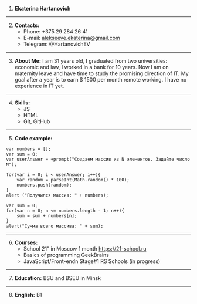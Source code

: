1. __Ekaterina Hartanovich__
***
2. __Contacts:__
   * Phone: +375 29 284 26 41
   * E-mail: alekseeve.ekaterina@gmail.com
   * Telegram: @HartanovichEV
***
3. __About Me:__
I am 31 years old, I graduated from two universities: economic and law, I worked in a bank for 10 years. Now I am on maternity leave and have time to study the promising direction of IT. My goal after a year is to earn $ 1500 per month remote working. I have no experience in IT yet. 
***
4. __Skills:__
   * JS
   * HTML
   * Git, GitHub
***
5. __Code example:__
```
var numbers = [];
var sum = 0;
var userAnswer = +prompt("Создаем массив из N элементов. Задайте число N");

for(var i = 0; i < userAnswer; i++){
	var random = parseInt(Math.random() * 100);
	numbers.push(random);
}
alert ("Получился массив: " + numbers);

var sum = 0;
for(var n = 0; n <= numbers.length - 1; n++){
    sum = sum + numbers[n];
}  
alert("Cумма всего массива: " + sum);
```
***
6. __Courses:__
   * School 21" in Moscow 1 month https://21-school.ru
   * Basics of programming GeekBrains
   * JavaScript/Front-endn Stage#1 RS Schools (in progress)
***
7. __Education:__ BSU and BSEU in Minsk
***
8. __English:__ B1


 